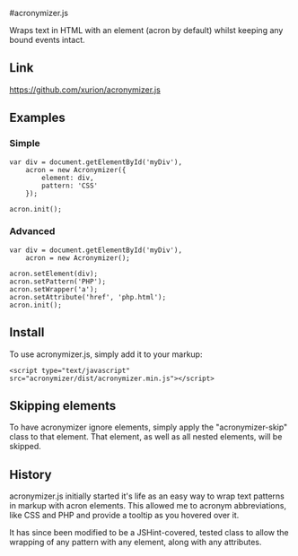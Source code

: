 #acronymizer.js

Wraps text in HTML with an element (acron by default) whilst keeping any bound events intact.

## Link

https://github.com/xurion/acronymizer.js

## Examples

### Simple

    var div = document.getElementById('myDiv'),
        acron = new Acronymizer({
            element: div,
            pattern: 'CSS'
        });

    acron.init();

### Advanced

    var div = document.getElementById('myDiv'),
        acron = new Acronymizer();

    acron.setElement(div);
    acron.setPattern('PHP');
    acron.setWrapper('a');
    acron.setAttribute('href', 'php.html');
    acron.init();

## Install

To use acronymizer.js, simply add it to your markup:

    <script type="text/javascript" src="acronymizer/dist/acronymizer.min.js"></script>

## Skipping elements

To have acronymizer ignore elements, simply apply the "acronymizer-skip" class to that element. That element, as well as all nested elements, will be skipped.

## History

acronymizer.js initially started it's life as an easy way to wrap text patterns in markup with acron elements. This allowed me to acronym abbreviations, like CSS and PHP and provide a tooltip as you hovered over it.

It has since been modified to be a JSHint-covered, tested class to allow the wrapping of any pattern with any element, along with any attributes.
